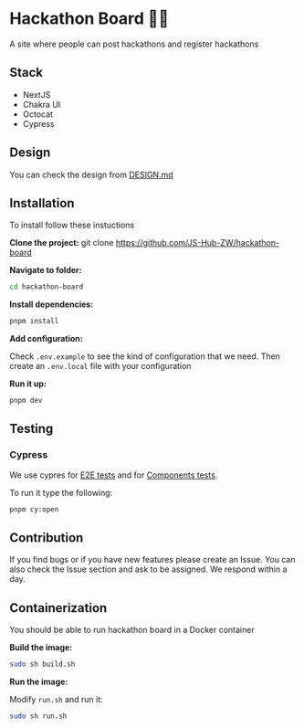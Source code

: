# Hackathon Board 👨‍💻

A site where people can post hackathons and register hackathons

## Stack

- NextJS
- Chakra UI
- Octocat
- Cypress

## Design 

You can check the design from [DESIGN.md](./DESIGN.md)


## Installation

To install follow these instuctions

**Clone the project:**
git clone https://github.com/JS-Hub-ZW/hackathon-board 

**Navigate to folder:**
```sh
cd hackathon-board 
```

**Install dependencies:**
```sh
pnpm install 
```

**Add configuration:**

Check `.env.example` to see the kind of configuration that we need. Then create an `.env.local` file with your configuration

**Run it up:**
```sh
pnpm dev
```

## Testing 
### Cypress
We use cypres for [E2E tests](https://docs.cypress.io/guides/end-to-end-testing/writing-your-first-end-to-end-test) and for [Components tests](https://docs.cypress.io/guides/component-testing/overview).

To run it type the following:

```sh
pnpm cy:open
```

## Contribution
If you find bugs or if you have new features please create an Issue. You can also check the Issue section and ask to be assigned. We respond within a day.


## Containerization
You should be able to run hackathon board in a Docker container

**Build the image:**

```sh
sudo sh build.sh
```

**Run the image:**

Modify `run.sh` and run it:

```sh
sudo sh run.sh
```